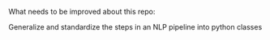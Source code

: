 What needs to be improved about this repo:

Generalize and standardize the steps in an NLP pipeline into python classes